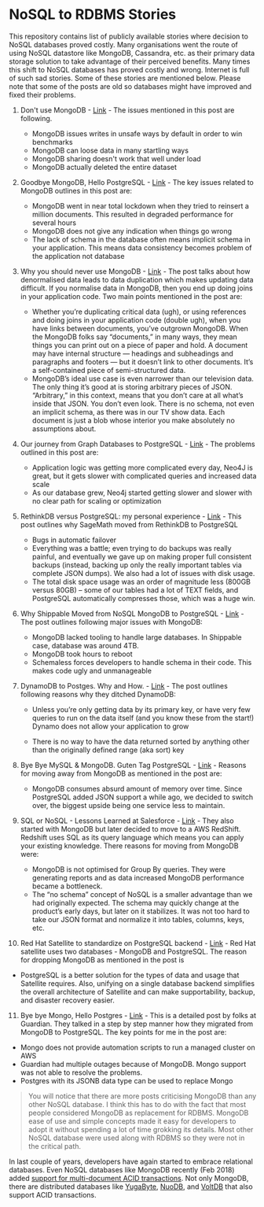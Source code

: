 # NoSQL to RDBMS Stories
This repository contains list of publicly available stories where decision to NoSQL databases proved costly. Many organisations went the route of using NoSQL datastore like MongoDB, Cassandra, etc. as their primary data storage solution to take advantage of their perceived benefits. Many times this shift to NoSQL databases has proved costly and wrong. Internet is full of such sad stories. Some of these stories are mentioned below. Please note that some of the posts are old so databases might have improved and fixed their problems.

1. Don't use MongoDB - [Link](http://pastebin.com/raw/FD3xe6Jt) - The issues mentioned in this post are following. 
   * MongoDB issues writes in unsafe ways by default in order to win benchmarks
   * MongoDB can loose data in many startling ways
   * MongoDB sharing doesn't work that well under load
   * MongoDB actually deleted the entire dataset

2. Goodbye MongoDB, Hello PostgreSQL - [Link](https://developer.olery.com/blog/goodbye-mongodb-hello-postgresql/) - The key issues related to MongoDB outlines in this post are:
   * MongoDB went in near total lockdown when they tried to reinsert a million documents. This resulted in degraded performance for several hours
   * MongoDB does not give any indication when things go wrong
   * The lack of schema in the database often means implicit schema in your application. This means data consistency  becomes problem of the application not database

3. Why you should never use MongoDB -  [Link](http://www.sarahmei.com/blog/2013/11/11/why-you-should-never-use-mongodb/) - The post talks about how denormalised data leads to data duplication which makes updating data difficult. If you normalise data in MongoDB, then you end up doing joins in your application code. Two main points mentioned in the post are:
   *  Whether you’re duplicating critical data (ugh), or using references and doing joins in your application code (double ugh), when you have links between documents, you’ve outgrown MongoDB. When the MongoDB folks say “documents,” in many ways, they mean things you can print out on a piece of paper and hold. A document may have internal structure — headings and subheadings and paragraphs and footers — but it doesn’t link to other documents. It’s a self-contained piece of semi-structured data.
   *  MongoDB’s ideal use case is even narrower than our television data. The only thing it’s good at is storing arbitrary pieces of JSON. “Arbitrary,” in this context, means that you don’t care at all what’s inside that JSON. You don’t even look. There is no schema, not even an implicit schema, as there was in our TV show data. Each document is just a blob whose interior you make absolutely no assumptions about.

4. Our journey from Graph Databases to PostgreSQL - [Link](http://engineering.hipolabs.com/graphdb-to-postgresql/) - The problems outlined in this post are:
   * Application logic was getting more complicated every day, Neo4J is great, but it gets slower with complicated queries and increased data scale
   * As our database grew, Neo4j started getting slower and slower with no clear path for scaling or optimization

5. RethinkDB versus PostgreSQL: my personal experience - [Link](http://blog.sagemath.com/2017/02/09/rethinkdb-vs-postgres.html) - This post outlines why SageMath moved from RethinkDB to PostgreSQL
   * Bugs in automatic failover 
   * Everything was a battle; even trying to do backups was really painful, and eventually we gave up on making proper full consistent backups (instead, backing up only the really important tables via complete JSON dumps). We also had a lot of issues with disk usage.
   * The total disk space usage was an order of magnitude less (800GB versus 80GB) – some of our tables had a lot of TEXT fields, and PostgreSQL automatically compresses those, which was a huge win.

6. Why Shippable Moved from NoSQL MongoDB to PostgreSQL - [Link](http://blog.shippable.com/why-we-moved-from-nosql-mongodb-to-postgressql) - The post outlines following major issues with MongoDB:

   * MongoDB lacked tooling to handle large databases. In Shippable case, database was around 4TB.
   * MongoDB took hours to reboot
   * Schemaless forces developers to handle schema in their code. This makes code ugly and unmanageable

7. DynamoDB to Postges. Why and How. - [Link](https://containership.engineering/dynamodb-to-postgres-why-and-how-aa891681af4d) - The post outlines following reasons why they ditched DynamoDB:

   * Unless you’re only getting data by its primary key, or have very few queries to run on the data itself (and you know these from the start!) Dynamo does not allow your application to grow

   * There is no way to have the data returned sorted by anything other than the originally defined range (aka sort) key

8. Bye Bye MySQL & MongoDB. Guten Tag PostgreSQL - [Link](https://www.userlike.com/en/blog/bye-by-mysql-and-mongodb-guten-tag-postgresql) - Reasons for moving away from MongoDB as mentioned in the post are:

   * MongoDB consumes absurd amount of memory over time. Since PostgreSQL added JSON support a while ago, we decided to switch over, the biggest upside being one service less to maintain.

9. SQL or NoSQL - Lessons Learned at Salesforce - [Link](https://engineering.salesforce.com/sql-or-nosql-9eaf1d92545b) - They also started with MongoDB but later decided to move to a AWS RedShift. Redshift uses SQL as its query language which means you can apply your existing knowledge. There reasons for moving from MongoDB were:
   * MongoDB is not optimised for Group By queries. They were generating reports and as data increased MongoDB performance became a bottleneck.
   * The “no schema” concept of NoSQL is a smaller advantage than we had originally expected. The schema may quickly change at the product’s early days, but later on it stabilizes. It was not too hard to take our JSON format and normalize it into tables, columns, keys, etc.

10. Red Hat Satellite to standardize on PostgreSQL backend - [Link](https://www.redhat.com/en/blog/red-hat-satellite-standardize-postgresql-backend) - Red Hat satellite uses two databases - MongoDB and PostgreSQL. The reason for dropping MongoDB as mentioned in the post is

  * PostgreSQL is a better solution for the types of data and usage that Satellite requires. Also, unifying on a single database backend simplifies the overall architecture of Satellite and can make supportability, backup, and disaster recovery easier.

11. Bye bye Mongo, Hello Postgres - [Link](https://www.theguardian.com/info/2018/nov/30/bye-bye-mongo-hello-postgres) - This is a detailed post by folks at Guardian. They talked in a step by step manner how they migrated from MongoDB to PostgreSQL. The key points for me in the post are:

   * Mongo does not provide automation scripts to run a managed cluster on AWS
   * Guardian had multiple outages because of MongoDB. Mongo support was not able to resolve the problems.
   * Postgres with its JSONB data type can be used to replace Mongo

    



> You will notice that there are more posts criticising MongoDB than any other NoSQL database. I think this has to do with the fact that most people considered MongoDB as replacement for RDBMS. MongoDB ease of use and simple concepts made it easy for developers to adopt it without spending a lot of time grokking its details. Most other NoSQL database were used along with RDBMS so they were not in the critical path.

In last couple of years, developers have again started to embrace relational databases. Even NoSQL databases like MongoDB recently (Feb 2018) added [support for multi-document ACID transactions](https://www.mongodb.com/blog/post/multi-document-transactions-in-mongodb). Not only MongoDB, there are distributed databases like [YugaByte](https://blog.yugabyte.com/yes-we-can-distributed-acid-transactions-with-high-performance/), [NuoDB](https://www.nuodb.com/blog/acid-instrumental-move-saas), and [VoltDB](https://www.voltdb.com/product/features-benefits/acid-transactions/) that also support ACID transactions.

 